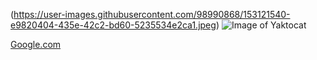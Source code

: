 (https://user-images.githubusercontent.com/98990868/153121540-e9820404-435e-42c2-bd60-5235534e2ca1.jpeg)
![Image of Yaktocat](https://octodex.github.com/images/yaktocat.png)

[Google.com](https://google.com)
